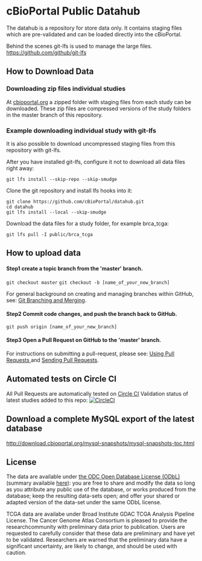 # cBioPortal Public Datahub
The datahub is a repository for store data only. It contains staging files which are pre-validated and can be loaded directly into the cBioPortal.

Behind the scenes git-lfs is used to manage the large files. https://github.com/github/git-lfs

## How to Download Data
### Downloading zip files individual studies
At [cbioportal.org](http://www.cbioportal.org/data_sets.jsp) a zipped folder with staging files from each study can be downloaded. These zip files are compressed versions of the study folders in the master branch of this repository.

### Example downloading individual study with git-lfs
It is also possible to download uncompressed staging files from this repository with git-lfs.

After you have installed git-lfs, configure it not to download all data files right away:
```
git lfs install --skip-repo --skip-smudge
```

Clone the git repository and install lfs hooks into it:
```
git clone https://github.com/cBioPortal/datahub.git
cd datahub
git lfs install --local --skip-smudge
```

Download the data files for a study folder, for example brca_tcga:
```
git lfs pull -I public/brca_tcga
```

## How to upload data
#### Step1 create a topic branch from the 'master' branch. 

```git checkout master```
```git checkout -b [name_of_your_new_branch]```

For general background on creating and managing branches within GitHub, see:  [Git Branching and Merging](https://git-scm.com/book/en/v2/Git-Branching-Basic-Branching-and-Merging).

#### Step2 Commit code changes, and push the branch back to GitHub.

```git push origin [name_of_your_new_branch]```

#### Step3 Open a Pull Request on GitHub to the 'master' branch.
For instructions on submitting a pull-request, please see:  [Using Pull Requests ](https://help.github.com/articles/using-pull-requests/) and [Sending Pull Requests](http://help.github.com/send-pull-requests/).

## Automated tests on Circle CI
All Pull Requests are automatically tested on [Circle CI](https://circleci.com/) 
Validation status of latest studies added to this repo: [![CircleCI](https://circleci.com/gh/cBioPortal/datahub.svg?style=svg)](https://circleci.com/gh/cBioPortal/datahub)


## Download a complete MySQL export of the latest database

http://download.cbioportal.org/mysql-snapshots/mysql-snapshots-toc.html


## License
The data are available under [the ODC Open Database License (ODbL)](http://opendatacommons.org/licenses/odbl/1.0/) (summary available [here](http://www.opendatacommons.org/licenses/odbl/1-0/summary/)): you are free to share and modify the data so long as you attribute any public use of the database, or works produced from the database; keep the resulting data-sets open; and offer your shared or adapted version of the data-set under the same ODbL license.

TCGA data are availabe under Broad Institute GDAC TCGA Analysis Pipeline License. The Cancer Genome Atlas Consortium is pleased to provide the researchcommunity with preliminary data prior to publication.  Users are requested to carefully consider that these data are preliminary and have yet to be validated. Researchers are warned that the preliminary data have a significant uncertainty, are likely to change, and should be used with caution.
